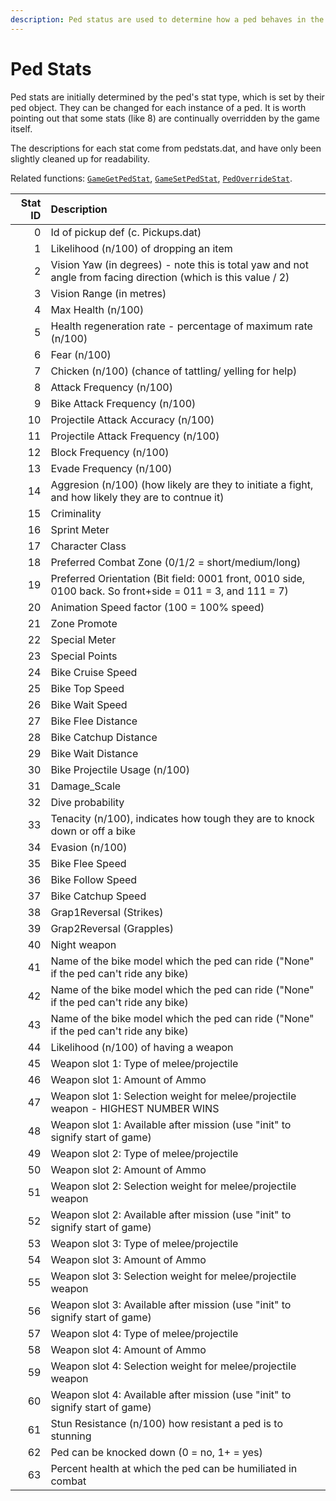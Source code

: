 ```yaml
---
description: Ped status are used to determine how a ped behaves in the game. They can be used to change the way a ped acts, or to override the default behavior of a ped.
---
```


# Ped Stats

Ped stats are initially determined by the ped's stat type, which is set by their ped object. They can be changed for each instance of a ped. It is worth pointing out that some stats (like 8) are continually overridden by the game itself.

The descriptions for each stat come from pedstats.dat, and have only been slightly cleaned up for readability.

Related functions: [`GameGetPedStat`](/docs/game-reference/global-functions/GameGetPedStat), [`GameSetPedStat`](/docs/game-reference/global-functions/GameSetPedStat), [`PedOverrideStat`](/docs/game-reference/global-functions/PedOverrideStat).

| Stat ID | Description                                                                                                    |
| ------: | :------------------------------------------------------------------------------------------------------------- |
|       0 | Id of pickup def (c. Pickups.dat)                                                                              |
|       1 | Likelihood (n/100) of dropping an item                                                                         |
|       2 | Vision Yaw (in degrees) - note this is total yaw and not angle from facing direction (which is this value / 2) |
|       3 | Vision Range (in metres)                                                                                       |
|       4 | Max Health (n/100)                                                                                             |
|       5 | Health regeneration rate - percentage of maximum rate (n/100)                                                  |
|       6 | Fear (n/100)                                                                                                   |
|       7 | Chicken (n/100) (chance of tattling/ yelling for help)                                                         |
|       8 | Attack Frequency (n/100)                                                                                       |
|       9 | Bike Attack Frequency (n/100)                                                                                  |
|      10 | Projectile Attack Accuracy (n/100)                                                                             |
|      11 | Projectile Attack Frequency (n/100)                                                                            |
|      12 | Block Frequency (n/100)                                                                                        |
|      13 | Evade Frequency (n/100)                                                                                        |
|      14 | Aggresion (n/100) (how likely are they to initiate a fight, and how likely they are to contnue it)             |
|      15 | Criminality                                                                                                    |
|      16 | Sprint Meter                                                                                                   |
|      17 | Character Class                                                                                                |
|      18 | Preferred Combat Zone (0/1/2 = short/medium/long)                                                              |
|      19 | Preferred Orientation (Bit field: 0001 front, 0010 side, 0100 back. So front+side = 011 = 3, and 111 = 7)      |
|      20 | Animation Speed factor (100 = 100% speed)                                                                      |
|      21 | Zone Promote                                                                                                   |
|      22 | Special Meter                                                                                                  |
|      23 | Special Points                                                                                                 |
|      24 | Bike Cruise Speed                                                                                              |
|      25 | Bike Top Speed                                                                                                 |
|      26 | Bike Wait Speed                                                                                                |
|      27 | Bike Flee Distance                                                                                             |
|      28 | Bike Catchup Distance                                                                                          |
|      29 | Bike Wait Distance                                                                                             |
|      30 | Bike Projectile Usage (n/100)                                                                                  |
|      31 | Damage_Scale                                                                                                   |
|      32 | Dive probability                                                                                               |
|      33 | Tenacity (n/100), indicates how tough they are to knock down or off a bike                                     |
|      34 | Evasion (n/100)                                                                                                |
|      35 | Bike Flee Speed                                                                                                |
|      36 | Bike Follow Speed                                                                                              |
|      37 | Bike Catchup Speed                                                                                             |
|      38 | Grap1Reversal (Strikes)                                                                                        |
|      39 | Grap2Reversal (Grapples)                                                                                       |
|      40 | Night weapon                                                                                                   |
|      41 | Name of the bike model which the ped can ride ("None" if the ped can't ride any bike)                          |
|      42 | Name of the bike model which the ped can ride ("None" if the ped can't ride any bike)                          |
|      43 | Name of the bike model which the ped can ride ("None" if the ped can't ride any bike)                          |
|      44 | Likelihood (n/100) of having a weapon                                                                          |
|      45 | Weapon slot 1: Type of melee/projectile                                                                        |
|      46 | Weapon slot 1: Amount of Ammo                                                                                  |
|      47 | Weapon slot 1: Selection weight for melee/projectile weapon - HIGHEST NUMBER WINS                              |
|      48 | Weapon slot 1: Available after mission (use "init" to signify start of game)                                   |
|      49 | Weapon slot 2: Type of melee/projectile                                                                        |
|      50 | Weapon slot 2: Amount of Ammo                                                                                  |
|      51 | Weapon slot 2: Selection weight for melee/projectile weapon                                                    |
|      52 | Weapon slot 2: Available after mission (use "init" to signify start of game)                                   |
|      53 | Weapon slot 3: Type of melee/projectile                                                                        |
|      54 | Weapon slot 3: Amount of Ammo                                                                                  |
|      55 | Weapon slot 3: Selection weight for melee/projectile weapon                                                    |
|      56 | Weapon slot 3: Available after mission (use "init" to signify start of game)                                   |
|      57 | Weapon slot 4: Type of melee/projectile                                                                        |
|      58 | Weapon slot 4: Amount of Ammo                                                                                  |
|      59 | Weapon slot 4: Selection weight for melee/projectile weapon                                                    |
|      60 | Weapon slot 4: Available after mission (use "init" to signify start of game)                                   |
|      61 | Stun Resistance (n/100) how resistant a ped is to stunning                                                     |
|      62 | Ped can be knocked down (0 = no, 1+ = yes)                                                                     |
|      63 | Percent health at which the ped can be humiliated in combat                                                    |
